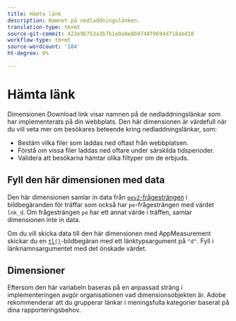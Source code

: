 ```yaml
---
title: Hämta länk
description: Namnet på nedladdningslänken.
translation-type: tm+mt
source-git-commit: 423e9b753a3b7b1e0a8e8b9748f9694d718abd18
workflow-type: tm+mt
source-wordcount: '184'
ht-degree: 0%

---
```



# Hämta länk

Dimensionen Download link visar namnen på de nedladdningslänkar som har implementerats på din webbplats. Den här dimensionen är värdefull när du vill veta mer om besökares beteende kring nedladdningslänkar, som:

* Bestäm vilka filer som laddas ned oftast från webbplatsen.
* Förstå om vissa filer laddas ned oftare under särskilda tidsperioder.
* Validera att besökarna hämtar olika filtyper om de erbjuds.

## Fyll den här dimensionen med data

Den här dimensionen samlar in data från [`pev2`-frågesträngen](/help/implement/validate/query-parameters.md) i bildbegäranden för träffar som också har `pe`-frågesträngen med värdet `lnk_d`. Om frågesträngen `pe` har ett annat värde i träffen, samlar dimensionen inte in data.

Om du vill skicka data till den här dimensionen med AppMeasurement skickar du en [`tl()`](/help/implement/vars/functions/tl-method.md)-bildbegäran med ett länktypsargument på `"d"`. Fyll i länknamnsargumentet med det önskade värdet.

## Dimensioner

Eftersom den här variabeln baseras på en anpassad sträng i implementeringen avgör organisationen vad dimensionsobjekten är. Adobe rekommenderar att du grupperar länkar i meningsfulla kategorier baserat på dina rapporteringsbehov.
